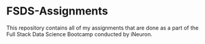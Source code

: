 # FSDS-Assignments
This repository contains all of my assignments that are done as a part of the Full Stack Data Science Bootcamp conducted by iNeuron. 
